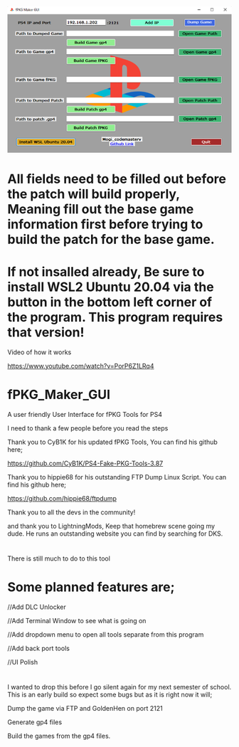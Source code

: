 ![alt text](https://github.com/codemasterv/fPKG_Maker_GUI/blob/master/Capture.PNG?raw=true)

# All fields need to be filled out before the patch will build properly, Meaning fill out the base game information first before trying to build the patch for the base game.

# If not insalled already, Be sure to install WSL2 Ubuntu 20.04 via the button in the bottom left corner of the program. This program requires that version!

Video of how it works

https://www.youtube.com/watch?v=PorP6Z1LRq4

# fPKG_Maker_GUI
A user friendly User Interface for fPKG Tools for PS4

I need to thank a few people before you read the steps

Thank you to CyB1K for his updated fPKG Tools, You can find his github here;

https://github.com/CyB1K/PS4-Fake-PKG-Tools-3.87

Thank you to hippie68 for his outstanding FTP Dump Linux Script. You can find his github here;

https://github.com/hippie68/ftpdump

Thank you to all the devs in the community!

and thank you to LightningMods, Keep that homebrew scene going my dude. He runs an outstanding website you can find by searching for DKS.

# ####################################

There is still much to do to this tool

# Some planned features are;

//Add DLC Unlocker

//Add Terminal Window to see what is going on

//Add dropdown menu to open all tools separate from this program

//Add back port tools

//UI Polish

# ####################################



I wanted to drop this before I go silent again for my next semester of school. This is an early build so expect some bugs but as it is right now it will;

Dump the game via FTP and GoldenHen on port 2121

Generate gp4 files 

Build the games from the gp4 files.

